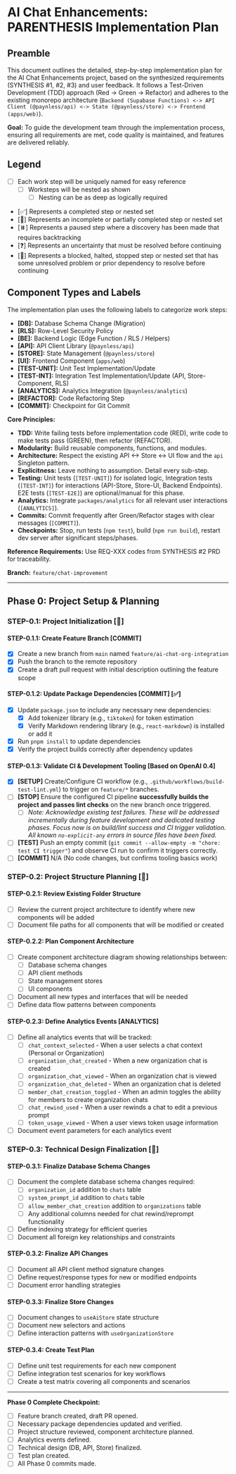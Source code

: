 # AI Chat Enhancements: PARENTHESIS Implementation Plan

## Preamble

This document outlines the detailed, step-by-step implementation plan for the AI Chat Enhancements project, based on the synthesized requirements (SYNTHESIS #1, #2, #3) and user feedback. It follows a Test-Driven Development (TDD) approach (Red -> Green -> Refactor) and adheres to the existing monorepo architecture (`Backend (Supabase Functions) <-> API Client (@paynless/api) <-> State (@paynless/store) <-> Frontend (apps/web)`).

**Goal:** To guide the development team through the implementation process, ensuring all requirements are met, code quality is maintained, and features are delivered reliably.

## Legend

*   [ ] Each work step will be uniquely named for easy reference 
    *   [ ] Worksteps will be nested as shown
        *   [ ] Nesting can be as deep as logically required 
*   [✅] Represents a completed step or nested set
*   [🚧] Represents an incomplete or partially completed step or nested set
*   [⏸️] Represents a paused step where a discovery has been made that requires backtracking 
*   [❓] Represents an uncertainty that must be resolved before continuing 
*   [🚫] Represents a blocked, halted, stopped step or nested set that has some unresolved problem or prior dependency to resolve before continuing

## Component Types and Labels

The implementation plan uses the following labels to categorize work steps:

* **[DB]:** Database Schema Change (Migration)
* **[RLS]:** Row-Level Security Policy
* **[BE]:** Backend Logic (Edge Function / RLS / Helpers)
* **[API]:** API Client Library (`@paynless/api`)
* **[STORE]:** State Management (`@paynless/store`)
* **[UI]:** Frontend Component (`apps/web`)
* **[TEST-UNIT]:** Unit Test Implementation/Update
* **[TEST-INT]:** Integration Test Implementation/Update (API, Store-Component, RLS)
* **[ANALYTICS]:** Analytics Integration (`@paynless/analytics`)
* **[REFACTOR]:** Code Refactoring Step
* **[COMMIT]:** Checkpoint for Git Commit

**Core Principles:**

*   **TDD:** Write failing tests before implementation code (RED), write code to make tests pass (GREEN), then refactor (REFACTOR).
*   **Modularity:** Build reusable components, functions, and modules.
*   **Architecture:** Respect the existing API <-> Store <-> UI flow and the `api` Singleton pattern.
*   **Explicitness:** Leave nothing to assumption. Detail every sub-step.
*   **Testing:** Unit tests (`[TEST-UNIT]`) for isolated logic, Integration tests (`[TEST-INT]`) for interactions (API-Store, Store-UI, Backend Endpoints). E2E tests (`[TEST-E2E]`) are optional/manual for this phase.
*   **Analytics:** Integrate `packages/analytics` for all relevant user interactions (`[ANALYTICS]`).
*   **Commits:** Commit frequently after Green/Refactor stages with clear messages (`[COMMIT]`).
*   **Checkpoints:** Stop, run tests (`npm test`), build (`npm run build`), restart dev server after significant steps/phases.

**Reference Requirements:** Use REQ-XXX codes from SYNTHESIS #2 PRD for traceability.

**Branch:** `feature/chat-improvement` 

---

## Phase 0: Project Setup & Planning

### STEP-0.1: Project Initialization [🚧]

#### STEP-0.1.1: Create Feature Branch [COMMIT]
* [X] Create a new branch from `main` named `feature/ai-chat-org-integration`
* [X] Push the branch to the remote repository
* [X] Create a draft pull request with initial description outlining the feature scope

#### STEP-0.1.2: Update Package Dependencies [COMMIT] [✅]
* [X] Update `package.json` to include any necessary new dependencies:
  * [X] Add tokenizer library (e.g., `tiktoken`) for token estimation
  * [X] Verify Markdown rendering library (e.g., `react-markdown`) is installed or add it
* [X] Run `pnpm install` to update dependencies
* [X] Verify the project builds correctly after dependency updates

#### STEP-0.1.3: Validate CI & Development Tooling [Based on OpenAI 0.4]
* [X] **[SETUP]** Create/Configure CI workflow (e.g., `.github/workflows/build-test-lint.yml`) to trigger on `feature/*` branches.
* [ ] **[STOP]** Ensure the configured CI pipeline **successfully builds the project and passes lint checks** on the new branch once triggered.
    * [ ] *Note: Acknowledge existing test failures. These will be addressed incrementally during feature development and dedicated testing phases. Focus now is on build/lint success and CI trigger validation. All known `no-explicit-any` errors in source files have been fixed.* 
* [ ] **[TEST]** Push an empty commit (`git commit --allow-empty -m "chore: test CI trigger"`) and observe CI run to confirm it triggers correctly.
* [ ] **[COMMIT]** N/A (No code changes, but confirms tooling basics work)

### STEP-0.2: Project Structure Planning [🚧]

#### STEP-0.2.1: Review Existing Folder Structure
* [ ] Review the current project architecture to identify where new components will be added
* [ ] Document file paths for all components that will be modified or created

#### STEP-0.2.2: Plan Component Architecture
* [ ] Create component architecture diagram showing relationships between:
  * [ ] Database schema changes
  * [ ] API client methods
  * [ ] State management stores
  * [ ] UI components
* [ ] Document all new types and interfaces that will be needed
* [ ] Define data flow patterns between components

#### STEP-0.2.3: Define Analytics Events [ANALYTICS]
* [ ] Define all analytics events that will be tracked:
  * [ ] `chat_context_selected` - When a user selects a chat context (Personal or Organization)
  * [ ] `organization_chat_created` - When a new organization chat is created
  * [ ] `organization_chat_viewed` - When an organization chat is viewed
  * [ ] `organization_chat_deleted` - When an organization chat is deleted
  * [ ] `member_chat_creation_toggled` - When an admin toggles the ability for members to create organization chats
  * [ ] `chat_rewind_used` - When a user rewinds a chat to edit a previous prompt
  * [ ] `token_usage_viewed` - When a user views token usage information
* [ ] Document event parameters for each analytics event

### STEP-0.3: Technical Design Finalization [🚧]

#### STEP-0.3.1: Finalize Database Schema Changes
* [ ] Document the complete database schema changes required:
  * [ ] `organization_id` addition to `chats` table
  * [ ] `system_prompt_id` addition to `chats` table
  * [ ] `allow_member_chat_creation` addition to `organizations` table
  * [ ] Any additional columns needed for chat rewind/reprompt functionality
* [ ] Define indexing strategy for efficient queries
* [ ] Document all foreign key relationships and constraints

#### STEP-0.3.2: Finalize API Changes
* [ ] Document all API client method signature changes
* [ ] Define request/response types for new or modified endpoints
* [ ] Document error handling strategies

#### STEP-0.3.3: Finalize Store Changes
* [ ] Document changes to `useAiStore` state structure
* [ ] Document new selectors and actions
* [ ] Define interaction patterns with `useOrganizationStore`

#### STEP-0.3.4: Create Test Plan
* [ ] Define unit test requirements for each new component
* [ ] Define integration test scenarios for key workflows
* [ ] Create a test matrix covering all components and scenarios

--- 

**Phase 0 Complete Checkpoint:**
*   [ ] Feature branch created, draft PR opened.
*   [ ] Necessary package dependencies updated and verified.
*   [ ] Project structure reviewed, component architecture planned.
*   [ ] Analytics events defined.
*   [ ] Technical design (DB, API, Store) finalized.
*   [ ] Test plan created.
*   [ ] All Phase 0 commits made. 